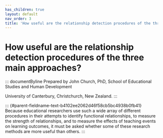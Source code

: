 ```yaml
---
has_children: true
layout: default
nav_order: 3
title: 'How useful are the relationship detection procedures of the three main approaches? '
---
```

# How useful are the relationship detection procedures of the three main approaches? 


::: documentByline
Prepared by John Church, PhD, School of Educational Studies and Human
Development

University of Canterbury, Christchurch, New Zealand.
:::

::: {#parent-fieldname-text-b4102ee2062d46f58cb5bc4938b0fb41}
Because educational researchers use such a wide array of different
procedures in their attempts to identify functional relationships, to
measure the strength of relationships, and to measure the effects of
teaching events on learning outcomes, it must be asked whether some of
these research methods are more useful than others.
:::
